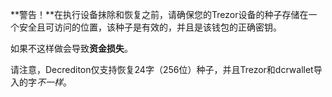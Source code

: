 **警告！**在执行设备抹除和恢复之前，请确保您的Trezor设备的种子存储在一个安全且可访问的位置，该种子是有效的，并且是该钱包的正确密钥。

如果不这样做会导致**资金损失**。

请注意，Decrediton仅支持恢复24字（256位）种子，并且Trezor和dcrwallet导入的字*不一样*。
